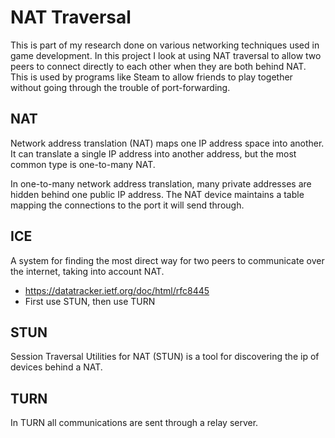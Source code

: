 # NAT Traversal
This is part of my research done on various networking techniques used in game development. In this project I look at using NAT traversal to allow two peers to connect directly to each other when they are both behind NAT. This is used by programs like Steam to allow friends to play together without going through the trouble of port-forwarding.

## NAT
Network address translation (NAT) maps one IP address space into another. It can translate a single IP address into another address, but the most common type is one-to-many NAT.

In one-to-many network address translation, many private addresses are hidden behind one public IP address. The NAT device maintains a table mapping the connections to the port it will send through.

## ICE
A system for finding the most direct way for two peers to communicate over the internet, taking into account NAT.
* https://datatracker.ietf.org/doc/html/rfc8445
* First use STUN, then use TURN

## STUN
Session Traversal Utilities for NAT (STUN) is a tool for discovering the ip of devices behind a NAT.

## TURN
In TURN all communications are sent through a relay server.